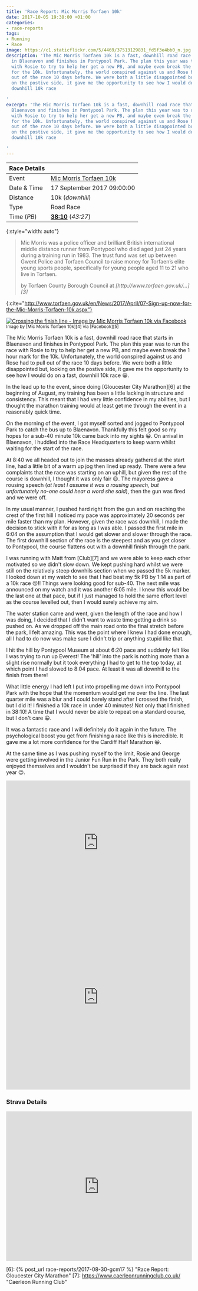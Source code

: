 ```yaml
---
title: 'Race Report: Mic Morris Torfaen 10k'
date: 2017-10-05 19:38:00 +01:00
categories:
- race-reports
tags:
- Running
- Race
image: https://c1.staticflickr.com/5/4469/37513129831_fd5f3e4bb0_n.jpg
description: 'The Mic Morris Torfaen 10k is a fast, downhill road race that starts
  in Blaenavon and finishes in Pontypool Park. The plan this year was to run the race
  with Rosie to try to help her get a new PB, and maybe even break the 1 hour mark
  for the 10k. Unfortunately, the world conspired against us and Rose had to pull
  out of the race 10 days before. We were both a little disappointed but, looking
  on the postive side, it gave me the opportunity to see how I would do on a fast,
  downhill 10k race

'
excerpt: 'The Mic Morris Torfaen 10k is a fast, downhill road race that starts in
  Blaenavon and finishes in Pontypool Park. The plan this year was to run the race
  with Rosie to try to help her get a new PB, and maybe even break the 1 hour mark
  for the 10k. Unfortunately, the world conspired against us and Rose had to pull
  out of the race 10 days before. We were both a little disappointed but, looking
  on the postive side, it gave me the opportunity to see how I would do on a fast,
  downhill 10k race

'
---
```


| Race Details |                               |
|--------------|-------------------------------|
| Event        | [Mic Morris Torfaen 10k][1]   |
| Date & Time  | 17 September 2017 09:00:00    |
| Distance     | 10k (_downhill_)              |
| Type         | Road Race                     |
| Time (_PB_)  | **[38:10][2]** (_43:27_)      |
{:style="width: auto"}

> Mic Morris was a police officer and brilliant British international middle distance runner from Pontypool who died aged just 24 years during a training run in 1983.  The trust fund was set up between Gwent Police and Torfaen Council to raise money for Torfaen’s elite young sports people, specifically for young people aged 11 to 21 who live in Torfaen.
> <footer>by Torfaen County Borough Council at <cite markdown='1'>[http://www.torfaen.gov.uk/...][3] </cite> </footer>
{:cite="http://www.torfaen.gov.uk/en/News/2017/April/07-Sign-up-now-for-the-Mic-Morris-Torfaen-10k.aspx"}

<div class='flickr image alignright'>
<span>
  <a title='Crossing the finish line - Image by Mic Morris Torfaen 10k via Facebook' href='https://c1.staticflickr.com/5/4469/37513129831_443aee7dc3_o.jpg' class='image'>
    <img src='https://c1.staticflickr.com/5/4469/37513129831_fd5f3e4bb0_n.jpg' alt='Crossing the finish line - Image by Mic Morris Torfaen 10k via Facebook' />
  </a>
  <a title='View on Flickr' href='https://www.flickr.com/photos/richard-perry/37513129831/' class='flickrlink'> </a>
</span>
<small class='aligncentre' markdown='1'>Image by [Mic Morris Torfaen 10k][4] via [Facebook][5]</small>
</div>

The Mic Morris Torfaen 10k is a fast, downhill road race that starts in Blaenavon and finishes in Pontypool Park. The plan this year was to run the race with Rosie to try to help her get a new PB, and maybe even break the 1 hour mark for the 10k. Unfortunately, the world conspired against us and Rose had to pull out of the race 10 days before. We were both a little disappointed but, looking on the postive side, it gave me the opportunity to see how I would do on a fast, downhill 10k race :grinning:. 

In the lead up to the event, since doing [Gloucester City Marathon][6] at the beginning of August, my training has been a little lacking in structure and consistency. This meant that I had very little confidence in my abilities, but I thought the marathon training would at least get me through the event in a reasonably quick time. 

On the morning of the event, I got myself sorted and jogged to Pontypool Park to catch the bus up to Blaenavon. Thankfully this felt good so my hopes for a sub-40 minute 10k came back into my sights :grinning:. On arrival in Blaenavon, I huddled into the Race Headquarters to keep warm whilst waiting for the start of the race.

At 8:40 we all headed out to join the masses already gathered at the start line, had a little bit of a warm up jog then lined up ready. There were a few complaints that the race was starting on an uphill, but given the rest of the course is downhill, I thought it was only fair :wink:. The mayoress gave a rousing speech (_at least I assume it was a rousing speech, but unfortunately no-one could hear a word she said_), then the gun was fired and we were off. 

In my usual manner, I pushed hard right from the gun and on reaching the crest of the first hill I noticed my pace was approximately 20 seconds per mile faster than my plan. However, given the race was downhill, I made the decision to stick with it for as long as I was able. I passed the first mile in 6:04 on the assumption that I would get slower and slower through the race. The first downhill section of the race is the steepest and as you get closer to Pontypool, the course flattens out with a downhill finish through the park. 

I was running with Matt from [Club][7] and we were able to keep each other motivated so we didn't slow down. We kept pushing hard whilst we were still on the relatively steep downhils section when we passed the 5k marker. I looked down at my watch to see that I had beat my 5k PB by 1:14 as part of a 10k race :open_mouth:!! Things were looking good for sub-40. The next mile was announced on my watch and it was another 6:05 mile. I knew this would be the last one at that pace, but if I just managed to hold the same effort level as the course levelled out, then I would surely achieve my aim.

The water station came and went, given the length of the race and how I was doing, I decided that I didn't want to waste time getting a drink so pushed on. As we dropped off the main road onto the final stretch before the park, I felt amazing. This was the point where I knew I had done enough, all I had to do now was make sure I didn't trip or anything stupid like that.

I hit the hill by Pontypool Museum at about 6:20 pace and suddenly felt like I was trying to run up Everest! The 'hill' into the park is nothing more than a slight rise normally but it took everything I had to get to the top today, at which point I had slowed to 8:04 pace. At least it was all downhill to the finish from there!

What little energy I had left I put into propelling me down into Pontypool Park with the hope that the momentum would get me over the line. The last quarter mile was a blur and I could barely stand after I crossed the finish, but I did it! I finished a 10k race in under 40 minutes! Not only that I finished in 38:10! A time that I would never be able to repeat on a standard course, but I don't care :grinning:.

It was a fantastic race and I will definitely do it again in the future. The psychological boost you get from finishing a race like this is incredible. It gave me a lot more confidence for the Cardiff Half Marathon :grinning:.

At the same time as I was pushing myself to the limit, Rosie and George were getting involved in the Junior Fun Run in the Park. They both really enjoyed themselves and I wouldn't be surprised if they are back again next year :wink:.

<iframe src="https://www.facebook.com/plugins/post.php?href=https%3A%2F%2Fwww.facebook.com%2FMicMorris10k%2Fphotos%2Fa.765194153667390.1073741834.223730491147095%2F765197147000424%2F%3Ftype%3D3&width=500" width="500" height="335" style="border:none;overflow:hidden" scrolling="no" frameborder="0" allowTransparency="true" class="aligncentre"></iframe>

<iframe src="https://www.facebook.com/plugins/post.php?href=https%3A%2F%2Fwww.facebook.com%2FMicMorris10k%2Fphotos%2Fa.765194153667390.1073741834.223730491147095%2F765195687000570%2F%3Ftype%3D3&width=500" width="500" height="502" style="border:none;overflow:hidden" scrolling="no" frameborder="0" allowTransparency="true" class="aligncentre"></iframe>

### Strava Details

<iframe height='405' width='100%' frameborder='0' allowtransparency='true' scrolling='no' src='https://www.strava.com/activities/1187809645/embed/dc0b50d18a268938dc097716d27e208d2c1e6ed3'> </iframe>

[1]: https://www.facebook.com/MicMorris10k/ "Mic Morris Torfaen 10K"
[2]: https://www.fullonsport.com/event/72469/results/?page=all "Mic Morris Torfaen 10K Results"
[3]: http://www.torfaen.gov.uk/en/News/2017/April/07-Sign-up-now-for-the-Mic-Morris-Torfaen-10k.aspx
[4]: https://www.facebook.com/MicMorris10k/
[5]: https://www.facebook.com/pg/MicMorris10k/photos/?tab=album&album_id=764914273695378
[6]: {% post_url race-reports/2017-08-30-gcm17 %} "Race Report: Gloucester City Marathon"
[7]: https://www.caerleonrunningclub.co.uk/ "Caerleon Running Club"
